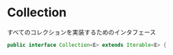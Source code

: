 # Collection

すべてのコレクションを実装するためのインタフェース

```java
public interface Collection<E> extends Iterable<E> {
```
